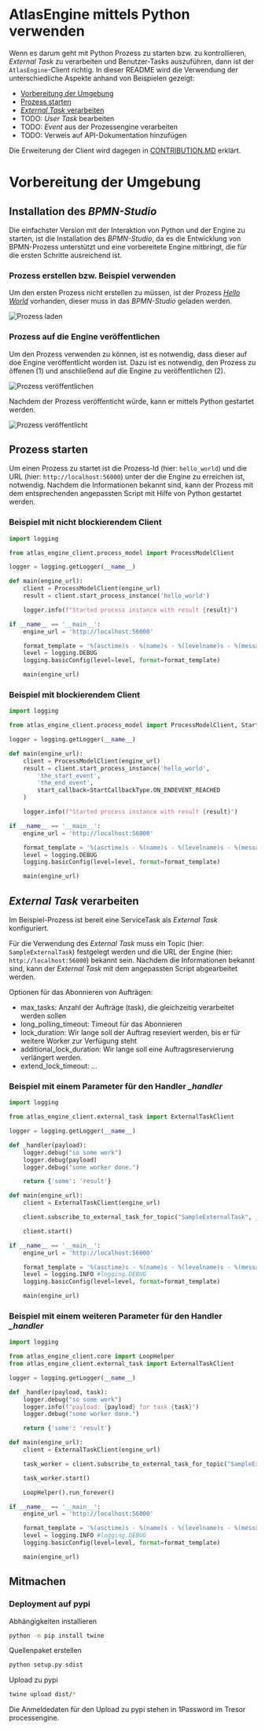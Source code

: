 # AtlasEngine mittels Python verwenden

Wenn es darum geht mit Python Prozess zu starten bzw. zu kontrollieren, *External Task* zu verarbeiten 
und Benutzer-Tasks auszuführen, dann ist der `AtlasEngine`-Client richtig. In dieser README 
wird die Verwendung der unterschiedliche Aspekte anhand von Beispielen gezeigt:

- [Vorbereitung der Umgebung](#vorbereitung-der-umgebung)
- [Prozess starten](#prozesss-starten)
- [*External Task* verarbeiten](#external-task-verarbeiten)
- TODO: *User Task* bearbeiten
- TODO: *Event* aus der Prozessengine verarbeiten
- TODO: Verweis auf API-Dokumentation hinzufügen

Die Erweiterung der Client wird dagegen in [CONTRIBUTION.MD](CONTRIBUTION.MD) erklärt.

# Vorbereitung der Umgebung

## Installation des *BPMN-Studio*

Die einfachster Version mit der Interaktion von Python und der Engine zu starten,
ist die Installation des *BPMN-Studio*, da es die Entwicklung von BPMN-Prozess unterstützt
und eine vorbereitete Engine mitbringt, die für die ersten Schritte ausreichend ist.

### Prozess erstellen bzw. Beispiel verwenden

Um den ersten Prozess nicht erstellen zu müssen, ist der Prozess *[Hello World](samples/bpmn_models/hello_world.bpmn)* 
vorhanden, dieser muss in das *BPMN-Studio* geladen werden.

![Prozess laden](docs/open_process.png)

### Prozess auf die Engine veröffentlichen

Um den Prozess verwenden zu können, ist es notwendig, dass
dieser auf doe Engine veröffentlicht worden ist. Dazu ist es notwendig, den Prozess zu öffenen (1) und anschließend auf die Engine zu veröffentlichen (2).

![Prozess veröffentlichen](docs/deploy_process.png)

Nachdem der Prozess veröffenticht würde, kann er mittels Python gestartet werden.

![Prozess veröffentlicht](docs/deployed_process.png)

## Prozess starten

Um einen Prozess zu startet ist die Prozess-Id (hier: `hello_world`) und die URL (hier: `http://localhost:56000`) unter der die Engine zu erreichen ist, notwendig. Nachdem die Informationen bekannt sind, kann der Prozess mit dem entsprechenden angepassten Script mit Hilfe von Python gestartet werden.

### Beispiel mit nicht blockierendem Client

```python
import logging

from atlas_engine_client.process_model import ProcessModelClient

logger = logging.getLogger(__name__)

def main(engine_url):
    client = ProcessModelClient(engine_url)
    result = client.start_process_instance('hello_world')

    logger.info(f"Started process instance with result {result}")

if __name__ == '__main__':
    engine_url = 'http://localhost:56000'

    format_template = '%(asctime)s - %(name)s - %(levelname)s - %(message)s'
    level = logging.DEBUG
    logging.basicConfig(level=level, format=format_template)

    main(engine_url)
```

### Beispiel mit blockierendem Client

```python
import logging

from atlas_engine_client.process_model import ProcessModelClient, StartCallbackType

logger = logging.getLogger(__name__)

def main(engine_url):
    client = ProcessModelClient(engine_url)
    result = client.start_process_instance('hello_world', 
        'the_start_event',
        'the_end_event', 
        start_callback=StartCallbackType.ON_ENDEVENT_REACHED
    )

    logger.info(f"Started process instance with result {result}")

if __name__ == '__main__':
    engine_url = 'http://localhost:56000'

    format_template = '%(asctime)s - %(name)s - %(levelname)s - %(message)s'
    level = logging.DEBUG
    logging.basicConfig(level=level, format=format_template)

    main(engine_url)
```

## *External Task* verarbeiten

Im Beispiel-Prozess ist bereit eine ServiceTask als *External Task* konfiguriert. 

Für die Verwendung des *External Task* muss ein Topic (hier: `SampleExternalTask`) festgelegt werden und die URL der Engine (hier: `http://localhost:56000`) bekannt sein.
Nachdem die Informationen bekannt sind, kann der *External Task* mit dem angepassten Script abgearbeitet werden.

Optionen für das Abonnieren von Aufträgen:
- max_tasks: Anzahl der Aufträge (task), die gleichzeitig verarbeitet werden sollen
- long_polling_timeout: Timeout für das Abonnieren
- lock_duration: Wir lange soll der Auftrag reseviert werden, bis er für weitere Worker zur Verfügung steht
- additional_lock_duration: Wir lange soll eine Auftragsreservierung verlängert werden.
- extend_lock_timeout: ...

### Beispiel mit einem Parameter für den Handler *_handler*

```python
import logging

from atlas_engine_client.external_task import ExternalTaskClient

logger = logging.getLogger(__name__)

def _handler(payload):
    logger.debug("so some work")
    logger.debug(payload)
    logger.debug("some worker done.")

    return {'some': 'result'}

def main(engine_url):
    client = ExternalTaskClient(engine_url)

    client.subscribe_to_external_task_for_topic("SampleExternalTask", _handler, max_tasks=5)

    client.start()

if __name__ == '__main__':
    engine_url = 'http://localhost:56000'

    format_template = '%(asctime)s - %(name)s - %(levelname)s - %(message)s'
    level = logging.INFO #logging.DEBUG
    logging.basicConfig(level=level, format=format_template)

    main(engine_url)
```

### Beispiel mit einem weiteren Parameter für den Handler *_handler*

```python
import logging

from atlas_engine_client.core import LoopHelper
from atlas_engine_client.external_task import ExternalTaskClient

logger = logging.getLogger(__name__)

def _handler(payload, task):
    logger.debug("so some work")
    logger.info(f"payload: {payload} for task {task}")
    logger.debug("some worker done.")

    return {'some': 'result'}

def main(engine_url):
    client = ExternalTaskClient(engine_url)

    task_worker = client.subscribe_to_external_task_for_topic("SampleExternalTask", _handler)

    task_worker.start()

    LoopHelper().run_forever()

if __name__ == '__main__':
    engine_url = 'http://localhost:56000'

    format_template = '%(asctime)s - %(name)s - %(levelname)s - %(message)s'
    level = logging.INFO #logging.DEBUG
    logging.basicConfig(level=level, format=format_template)

    main(engine_url)
```

## Mitmachen

### Deployment auf pypi

Abhängigkeiten installieren
```sh
python -m pip install twine
```

Quellenpaket erstellen
```sh
python setup.py sdist
````

Upload zu pypi
```sh
twine upload dist/*
````

Die Anmeldedaten für den Upload zu pypi stehen in 1Password im Tresor processengine.
